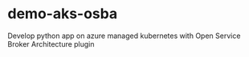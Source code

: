 # demo-aks-osba
Develop python app on azure managed kubernetes with Open Service Broker Architecture plugin
